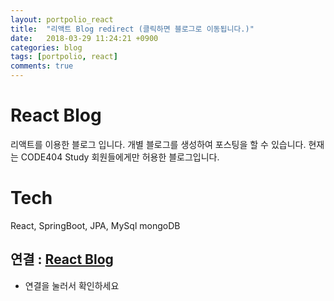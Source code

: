 ```yaml
---
layout: portpolio_react
title:  "리액트 Blog redirect (클릭하면 블로그로 이동됩니다.)"
date:   2018-03-29 11:24:21 +0900
categories: blog
tags: [portpolio, react]
comments: true
---
```


# React Blog 
리액트를 이용한 블로그 입니다.
개별 블로그를 생성하여 포스팅을 할 수 있습니다.
현재는 CODE404 Study 회원들에게만 허용한 블로그입니다.

# Tech
React, SpringBoot, JPA, MySql mongoDB


## 연결 : [React Blog][reactBlog]


* 연결을 눌러서 확인하세요


[reactBlog]: http://52.78.43.33:8080/
